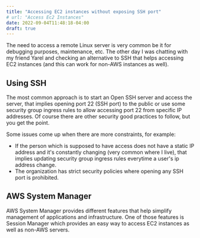 ```yaml
---
title: "Accessing EC2 instances without exposing SSH port"
# url: "Access Ec2 Instances"
date: 2022-09-04T11:48:18-04:00
draft: true
---
```


The need to access a remote Linux server is very common be it for debugging purposes, maintenance, etc. The other day I was chatting with my friend Yarel and checking an alternative to SSH that helps accessing EC2 instances (and this can work for non-AWS instances as well).

## Using SSH
The most common approach is to start an Open SSH server and access the server, that implies opening port 22 (SSH port) to the public or use some security group ingress rules to allow accessing port 22 from specific IP addresses. Of course there are other security good practices to follow, but you get the point.

Some issues come up when there are more constraints, for example:
- If the person which is supposed to have access does not have a static IP address and it's constantly changing (very common where I live), that implies updating security group ingress rules everytime a user's ip address change.
- The organization has strict security policies where opening any SSH port is prohibited.

## AWS System Manager
AWS System Manager provides different features that help simplify management of applications and infrastructure. One of those features is Session Manager which provides an easy way to access EC2 instances as well as non-AWS servers.
